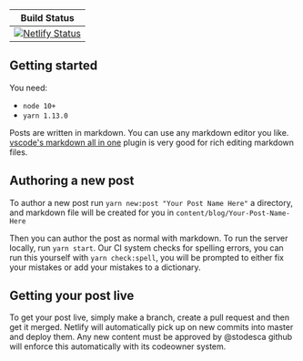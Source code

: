 |Build Status|
|-----|
| [![Netlify Status](https://api.netlify.com/api/v1/badges/3d41d0d9-365a-42de-999d-56a7399f898f/deploy-status)](https://app.netlify.com/sites/cargurusblog/deploys) |

## Getting started

You need:

* `node 10+`
* `yarn 1.13.0`

Posts are written in markdown. You can use any markdown editor you like. [vscode's markdown all in one](https://marketplace.visualstudio.com/items?itemName=yzhang.markdown-all-in-one) plugin is very good for rich editing markdown files. 

## Authoring a new post

To author a new post run `yarn new:post "Your Post Name Here"` a directory, and markdown file will be created for you in `content/blog/Your-Post-Name-Here`

Then you can author the post as normal with markdown. To run the server locally, run `yarn start`. Our CI system checks for spelling errors, you can run this yourself with `yarn check:spell`, you will be prompted to either fix your mistakes or add your mistakes to a dictionary.


## Getting your post live

To get your post live, simply make a branch, create a pull request and then get it merged. Netlify will automatically pick up on new commits into master and deploy them. Any new content must be approved by @stodesca github will enforce this automatically with its codeowner system.
